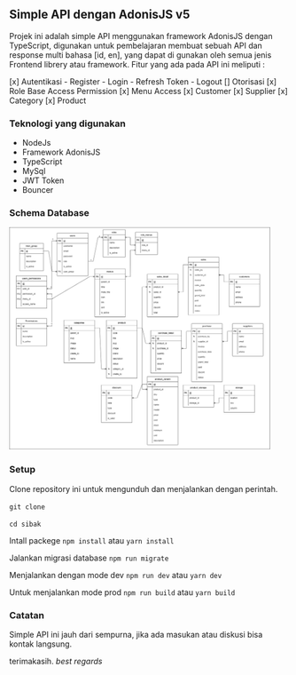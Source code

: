 ## Simple API dengan AdonisJS v5

Projek ini adalah simple API menggunakan framework AdonisJS dengan TypeScript,
digunakan untuk pembelajaran membuat sebuah API dan response multi bahasa [id, en], yang dapat di gunakan oleh semua jenis Frontend librery atau framework.
Fitur yang ada pada API ini meliputi :

[x] Autentikasi
	- Register
	- Login
	- Refresh Token
	- Logout
[] Otorisasi
[x] Role Base Access Permission 
[x] Menu Access
[x] Customer
[x] Supplier
[x] Category
[x] Product

### Teknologi yang digunakan 
- NodeJs
- Framework AdonisJS
- TypeScript
- MySql
- JWT Token
- Bouncer

### Schema Database
<p align="left">
	<img alt="Schema database" width="auto" height="400px" src="schema-database.png">
</p>

### Setup
Clone repository ini untuk mengunduh dan menjalankan dengan perintah.

`git clone `

`cd sibak`

Intall packege
`npm install` atau `yarn install`

Jalankan migrasi database
`npm run migrate`

Menjalankan dengan mode dev
`npm run dev` atau `yarn dev`

Untuk menjalankan mode prod
`npm run build` atau `yarn build`

 ### Catatan
Simple API ini jauh dari sempurna, jika ada masukan atau diskusi bisa kontak langsung.
 
terimakasih.
_best regards_